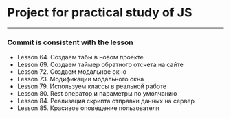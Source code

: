 # Project for practical study of JS

<hr>

### Commit is consistent with the lesson

* Lesson 64. Создаем табы в новом проекте
* Lesson 69. Создаем таймер обратного отсчета на сайте
* Lesson 72. Создаем модальное окно
* Lesson 73. Модификации модального окна
* Lesson 79. Используем классы в реальной работе
* Lesson 80. Rest оператор и параметры по умолчанию
* Lesson 84. Реализация скрипта отправки данных на сервер
* Lesson 85. Красивое оповещение пользователя